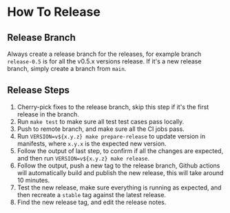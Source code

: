 # How To Release

## Release Branch

Always create a release branch for the releases, for example branch `release-0.5` is for all the v0.5.x versions release. If it's a new release branch, simply create a branch from `main`.

## Release Steps

1. Cherry-pick fixes to the release branch, skip this step if it's the first release in the branch.
1. Run `make test` to make sure all test test cases pass locally.
1. Push to remote branch, and make sure all the CI jobs pass.
1. Run `VERSION=v${x.y.z} make prepare-release` to update version in manifests, where `x.y.x` is the expected new version.
1. Follow the output of last step, to confirm if all the changes are expected, and then run `VERSION=v${x.y.z} make release`.
1. Follow the output, push a new tag to the release branch, Github actions will automatically build and publish the new release, this will take around 10 minutes.
1. Test the new release, make sure everything is running as expected, and then recreate a `stable` tag against the latest release.
1. Find the new release tag, and edit the release notes.
